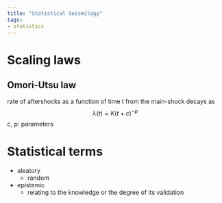 ```yaml
---
title: "Statistical Seismilogy"
tags:
- statistics
---
```


# Scaling laws
## Omori-Utsu law
rate of aftershocks as a function of time t from the main-shock decays as $$\lambda(t)=K(t+c)^{-p}$$c, p: parameters

# Statistical terms
- aleatory
	- random
- epistemic
	- relating to the knowledge or the degree of its validation